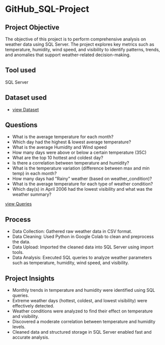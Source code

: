 # GitHub_SQL-Project
## Project Objective
The objective of this project is to perform comprehensive analysis on weather data using SQL Server. The project explores key metrics such as temperature, humidity, wind speed, and visibility to identify patterns, trends, and anomalies that support weather-related decision-making.

## Tool used
SQL Server

## Dataset used
- <a href="https://github.com/gomathimurthi199930/GitHub_SQL-Project/blob/main/WeatherHistory.csv"> view Dataset</a>

## Questions
- What is the average temperature for each month?
- Which day had the highest & lowest average temperature?
- What is the average Humidity and Wind speed
- How many days were above or below a certain temperature (35C)
- What are the top 10 hottest and coldest day?
- Is there a correlation between temperature and humidity?
- What is the temperature variation (difference between max and min temp) in each month?
- How many days had "Rainy" weather (based on weather_condition)?
- What is the average temperature for each type of weather condition?
- Which day(s) in April 2006 had the lowest visibility and what was the weather summary?

 <a href="https://github.com/gomathimurthi199930/GitHub_SQL-Project/blob/main/SQL_Queries.sql"> view Queries</a>
 
## Process
- Data Collection: Gathered raw weather data in CSV format.
- Data Cleaning: Used Python in Google Colab to clean and preprocess the data.
- Data Upload: Imported the cleaned data into SQL Server using import tools.
- Data Analysis: Executed SQL queries to analyze weather parameters such as temperature, humidity, wind speed, and visibility.

## Project Insights
- Monthly trends in temperature and humidity were identified using SQL queries.
- Extreme weather days (hottest, coldest, and lowest visibility) were effectively detected.
- Weather conditions were analyzed to find their effect on temperature and visibility.
- Discovered a moderate correlation between temperature and humidity levels.
- Cleaned data and structured storage in SQL Server enabled fast and accurate analysis.



